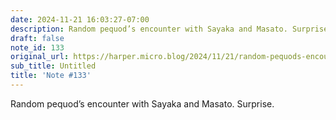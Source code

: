 ```yaml
---
date: 2024-11-21 16:03:27-07:00
description: Random pequod’s encounter with Sayaka and Masato. Surprise.
draft: false
note_id: 133
original_url: https://harper.micro.blog/2024/11/21/random-pequods-encounter.html
sub_title: Untitled
title: 'Note #133'
---
```


Random pequod’s encounter with Sayaka and Masato. Surprise.
